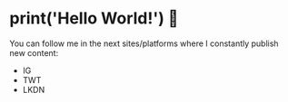 # print('Hello World!') 👋

You can follow me in the next sites/platforms where I constantly publish new content:
- IG
- TWT
- LKDN
